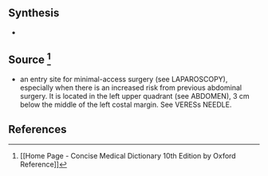 ## Synthesis
- 
## Source [^1]
- an entry site for minimal-access surgery (see LAPAROSCOPY), especially when there is an increased risk from previous abdominal surgery. It is located in the left upper quadrant (see ABDOMEN), 3 cm below the middle of the left costal margin. See VERESs NEEDLE.
## References

[^1]: [[Home Page - Concise Medical Dictionary 10th Edition by Oxford Reference]]